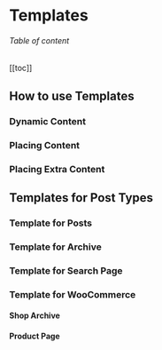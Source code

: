 # Templates

###### Table of content

[[toc]]

## How to use Templates

### Dynamic Content

### Placing Content

### Placing Extra Content

## Templates for Post Types

### Template for Posts

### Template for Archive

### Template for Search Page

### Template for WooCommerce

#### Shop Archive

#### Product Page